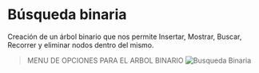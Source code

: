 # Búsqueda binaria

Creación de un árbol binario que nos permite Insertar, Mostrar, Buscar, Recorrer y eliminar nodos dentro del mismo. 

> MENU DE OPCIONES PARA EL ARBOL BINARIO
   ![Busqueda Binaria](https://user-images.githubusercontent.com/68364639/121408575-2d3f5e80-c926-11eb-97f5-101278e475c8.png)
